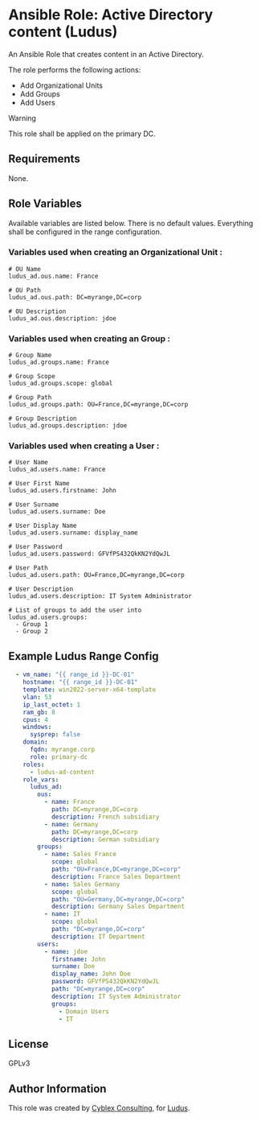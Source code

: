 # Ansible Role: Active Directory content (Ludus)

An Ansible Role that creates content in an Active Directory.

The role performs the following actions:
- Add Organizational Units
- Add Groups
- Add Users

> [!WARNING]
> This role shall be applied on the primary DC.

## Requirements

None.

## Role Variables

Available variables are listed below. There is no default values. Everything shall be configured in the range configuration.

### Variables used when creating an Organizational Unit :

    # OU Name
    ludus_ad.ous.name: France

    # OU Path
    ludus_ad.ous.path: DC=myrange,DC=corp

    # OU Description
    ludus_ad.ous.description: jdoe

### Variables used when creating an Group :

    # Group Name
    ludus_ad.groups.name: France

    # Group Scope
    ludus_ad.groups.scope: global

    # Group Path
    ludus_ad.groups.path: OU=France,DC=myrange,DC=corp
    
    # Group Description
    ludus_ad.groups.description: jdoe

### Variables used when creating a User :

    # User Name
    ludus_ad.users.name: France

    # User First Name
    ludus_ad.users.firstname: John

    # User Surname
    ludus_ad.users.surname: Doe

    # User Display Name
    ludus_ad.users.surname: display_name

    # User Password
    ludus_ad.users.password: GFVfPS432QkKN2YdQwJL

    # User Path
    ludus_ad.users.path: OU=France,DC=myrange,DC=corp
    
    # User Description
    ludus_ad.users.description: IT System Administrator

    # List of groups to add the user into
    ludus_ad.users.groups: 
      - Group 1
      - Group 2

## Example Ludus Range Config

```yaml
  - vm_name: "{{ range_id }}-DC-01"
    hostname: "{{ range_id }}-DC-01"
    template: win2022-server-x64-template
    vlan: 53
    ip_last_octet: 1
    ram_gb: 8
    cpus: 4
    windows:
      sysprep: false
    domain:
      fqdn: myrange.corp
      role: primary-dc
    roles:
      - ludus-ad-content
    role_vars:
      ludus_ad:
        ous:
          - name: France
            path: DC=myrange,DC=corp
            description: French subsidiary
          - name: Germany
            path: DC=myrange,DC=corp
            description: German subsidiary
        groups:
          - name: Sales France
            scope: global
            path: "OU=France,DC=myrange,DC=corp"
            description: France Sales Department
          - name: Sales Germany
            scope: global
            path: "OU=Germany,DC=myrange,DC=corp"
            description: Germany Sales Department
          - name: IT
            scope: global
            path: "DC=myrange,DC=corp"
            description: IT Department
        users:
          - name: jdoe
            firstname: John
            surname: Doe
            display_name: John Doe
            password: GFVfPS432QkKN2YdQwJL
            path: "DC=myrange,DC=corp"
            description: IT System Administrator
            groups:
              - Domain Users
              - IT
```

## License

GPLv3

## Author Information

This role was created by [Cyblex Consulting](https://github.com/Cyblex-Consulting), for [Ludus](https://ludus.cloud/).
